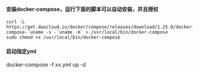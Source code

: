 #### 安装docker-compose，运行下面的脚本可以自动安装，并且授权

```bsh
curl -L https://get.daocloud.io/docker/compose/releases/download/1.25.0/docker-compose-`uname -s`-`uname -m` > /usr/local/bin/docker-compose
sudo chmod +x /usr/local/bin/docker-compose
```







#### 启动指定yml

docker-compose -f xx.yml up -d

